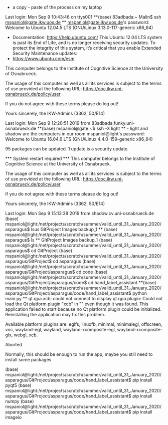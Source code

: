 * a copy - paste of the process on my laptop

Last login: Mon Sep  9 10:43:46 on ttys001
**(base) 83adbada:~ Malin$ ssh mspaniol@gate.ikw.uos.de **
mspaniol@gate.ikw.uos.de's password: 
Welcome to Ubuntu 12.04.5 LTS (GNU/Linux 3.13.0-117-generic x86_64)

 * Documentation:  https://help.ubuntu.com/
This Ubuntu 12.04 LTS system is past its End of Life, and is no longer
receiving security updates.  To protect the integrity of this system, it’s
critical that you enable Extended Security Maintenance updates:
 * https://www.ubuntu.com/esm

This computer belongs to the Institute of Cognitive Science 
at the University of Osnabrueck.
                
The usage of this computer as well as all its services
is subject to the terms of use provided at the following 
URL: https://doc.ikw.uni-osnabrueck.de/policy/user
  
If you do not agree with these terms please do log out!

 Yours sincerely,
   the IKW-Admins (3362, 50/E14)

Last login: Mon Sep  9 12:20:51 2019 from 83adbada.funky.uni-osnabrueck.de
**(base) mspaniol@gate:~$ ssh -X light ** - light and shadow are the computers in our room
mspaniol@light's password: 
Welcome to Ubuntu 16.04.6 LTS (GNU/Linux 4.4.0-159-generic x86_64)

95 packages can be updated.
1 update is a security update.

*** System restart required ***
This computer belongs to the Institute of Cognitive Science 
at the University of Osnabrueck.
                
The usage of this computer as well as all its services
is subject to the terms of use provided at the following 
URL: https://doc.ikw.uni-osnabrueck.de/policy/user
  
If you do not agree with these terms please do log out!

 Yours sincerely,
   the IKW-Admins (3362, 50/E14)

Last login: Mon Sep  9 15:13:38 2019 from shadow.cv.uni-osnabrueck.de
(base) mspaniol@light:/net/projects/scratch/summer/valid_until_31_January_2020/asparagus$ lsus
GitProject  Images  backup_1
** (base) mspaniol@light:/net/projects/scratch/summer/valid_until_31_January_2020/asparagus$ ls **
GitProject  Images  backup_1
(base) mspaniol@light:/net/projects/scratch/summer/valid_until_31_January_2020/asparagus$ cd GitProject
(base) mspaniol@light:/net/projects/scratch/summer/valid_until_31_January_2020/asparagus/GitProject$ cd asparagus
(base) mspaniol@light:/net/projects/scratch/summer/valid_until_31_January_2020/asparagus/GitProject/asparagus$ cd code
(base) mspaniol@light:/net/projects/scratch/summer/valid_until_31_January_2020/asparagus/GitProject/asparagus/code$ cd hand_label_assistant
**(base) mspaniol@light:/net/projects/scratch/summer/valid_until_31_January_2020/asparagus/GitProject/asparagus/code/hand_label_assistant$ python main.py **
qt.qpa.xcb: could not connect to display 
qt.qpa.plugin: Could not load the Qt platform plugin "xcb" in "" even though it was found.
This application failed to start because no Qt platform plugin could be initialized. Reinstalling the application may fix this problem.

Available platform plugins are: eglfs, linuxfb, minimal, minimalegl, offscreen, vnc, wayland-egl, wayland, wayland-xcomposite-egl, wayland-xcomposite-glx, webgl, xcb.

Aborted


Normally, this should be enough to run the app, maybe you still need to install some packages 

(base) mspaniol@light:/net/projects/scratch/summer/valid_until_31_January_2020/asparagus/GitProject/asparagus/code/hand_label_assistant$ pip install pyqt5
(base) mspaniol@light:/net/projects/scratch/summer/valid_until_31_January_2020/asparagus/GitProject/asparagus/code/hand_label_assistant$ pip install numpy
(base) mspaniol@light:/net/projects/scratch/summer/valid_until_31_January_2020/asparagus/GitProject/asparagus/code/hand_label_assistant$ pip install imageio
